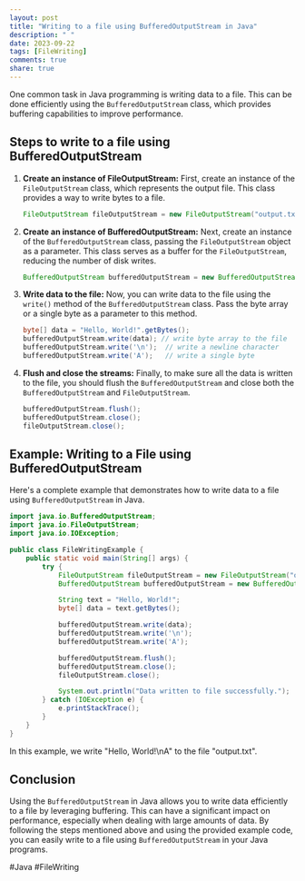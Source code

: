 ```yaml
---
layout: post
title: "Writing to a file using BufferedOutputStream in Java"
description: " "
date: 2023-09-22
tags: [FileWriting]
comments: true
share: true
---
```


One common task in Java programming is writing data to a file. This can be done efficiently using the `BufferedOutputStream` class, which provides buffering capabilities to improve performance.

## Steps to write to a file using BufferedOutputStream

1. **Create an instance of FileOutputStream:** First, create an instance of the `FileOutputStream` class, which represents the output file. This class provides a way to write bytes to a file.

   ```java
   FileOutputStream fileOutputStream = new FileOutputStream("output.txt");
   ```

2. **Create an instance of BufferedOutputStream:** Next, create an instance of the `BufferedOutputStream` class, passing the `FileOutputStream` object as a parameter. This class serves as a buffer for the `FileOutputStream`, reducing the number of disk writes.

   ```java
   BufferedOutputStream bufferedOutputStream = new BufferedOutputStream(fileOutputStream);
   ```

3. **Write data to the file:** Now, you can write data to the file using the `write()` method of the `BufferedOutputStream` class. Pass the byte array or a single byte as a parameter to this method.

   ```java
   byte[] data = "Hello, World!".getBytes();
   bufferedOutputStream.write(data); // write byte array to the file
   bufferedOutputStream.write('\n');  // write a newline character
   bufferedOutputStream.write('A');   // write a single byte
   ```

4. **Flush and close the streams:** Finally, to make sure all the data is written to the file, you should flush the `BufferedOutputStream` and close both the `BufferedOutputStream` and `FileOutputStream`.

   ```java
   bufferedOutputStream.flush();
   bufferedOutputStream.close();
   fileOutputStream.close();
   ```

## Example: Writing to a File using BufferedOutputStream

Here's a complete example that demonstrates how to write data to a file using `BufferedOutputStream` in Java.

```java
import java.io.BufferedOutputStream;
import java.io.FileOutputStream;
import java.io.IOException;

public class FileWritingExample {
    public static void main(String[] args) {
        try {
            FileOutputStream fileOutputStream = new FileOutputStream("output.txt");
            BufferedOutputStream bufferedOutputStream = new BufferedOutputStream(fileOutputStream);

            String text = "Hello, World!";
            byte[] data = text.getBytes();

            bufferedOutputStream.write(data);
            bufferedOutputStream.write('\n');
            bufferedOutputStream.write('A');

            bufferedOutputStream.flush();
            bufferedOutputStream.close();
            fileOutputStream.close();

            System.out.println("Data written to file successfully.");
        } catch (IOException e) {
            e.printStackTrace();
        }
    }
}
```

In this example, we write "Hello, World!\nA" to the file "output.txt".

## Conclusion

Using the `BufferedOutputStream` in Java allows you to write data efficiently to a file by leveraging buffering. This can have a significant impact on performance, especially when dealing with large amounts of data. By following the steps mentioned above and using the provided example code, you can easily write to a file using `BufferedOutputStream` in your Java programs.

#Java #FileWriting